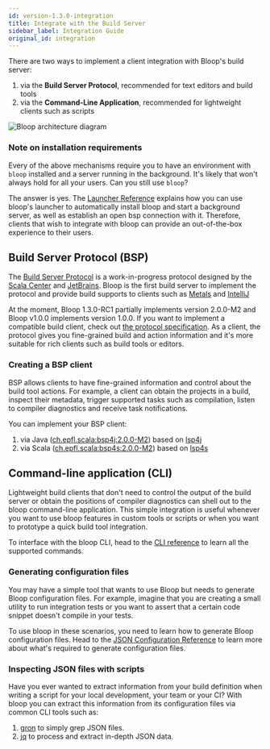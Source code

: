 ```yaml
---
id: version-1.3.0-integration
title: Integrate with the Build Server
sidebar_label: Integration Guide
original_id: integration
---
```


There are two ways to implement a client integration with Bloop's build server:

1. via the **Build Server Protocol**, recommended for text editors and build tools
2. via the **Command-Line Application**, recommended for lightweight clients such as scripts

<div class="diagram">
<p>
<img src="/bloop/img/bloop-architecture-diagram.svg" alt="Bloop architecture diagram">
</p>
</div>

### Note on installation requirements

Every of the above mechanisms require you to have an environment with `bloop`
installed and a server running in the background. It's likely that won't always
hold for all your users. Can you still use `bloop`?

The answer is yes. The [Launcher Reference](launcher.md) explains how you can
use bloop's launcher to automatically install bloop and start a background
server, as well as establish an open bsp connection with it. Therefore, clients
that wish to integrate with bloop can provide an out-of-the-box experience to
their users.

## Build Server Protocol (BSP)

The [Build Server Protocol][bsp] is a work-in-progress protocol designed by the [Scala
Center](https://scala.epfl.ch) and [JetBrains](https://www.jetbrains.com/). Bloop is the first build
server to implement the protocol and provide build supports to clients such as
[Metals](https://scalameta.org/metals/) and [IntelliJ](https://www.jetbrains.com/idea/)

At the moment, Bloop 1.3.0-RC1 partially implements version 2.0.0-M2 and Bloop v1.0.0 implements
version 1.0.0. If you want to implement a compatible build client, check out [the protocol
specification](https://github.com/scalacenter/bsp/blob/master/docs/bsp.md). As a client, the
protocol gives you fine-grained build and action information and it's more suitable for rich clients
such as build tools or editors.

### Creating a BSP client

BSP allows clients to have fine-grained information and control about the build tool actions. For
example, a client can obtain the projects in a build, inspect their metadata, trigger supported
tasks such as compilation, listen to compiler diagnostics and receive task notifications.

You can implement your BSP client:

1. via Java ([ch.epfl.scala:bsp4j:2.0.0-M2](https://github.com/scalacenter/bsp/tree/master/bsp4j/src/main)) based on [lsp4j](https://github.com/eclipse/lsp4j)
2. via Scala ([ch.epfl.scala:bsp4s:2.0.0-M2](https://github.com/scalacenter/bsp/tree/master/bsp4s/src/main)) based on [lsp4s](https://github.com/scalameta/lsp4s)

## Command-line application (CLI)

Lightweight build clients that don't need to control the output of the build server or obtain the
positions of compiler diagnostics can shell out to the bloop command-line application. This simple
integration is useful whenever you want to use bloop features in custom tools or scripts or when you
want to prototype a quick build tool integration.

To interface with the bloop CLI, head to the [CLI reference](cli-reference) to learn all the
supported commands.

### Generating configuration files

You may have a simple tool that wants to use Bloop but needs to generate Bloop configuration files.
For example, imagine that you are creating a small utility to run integration tests or you want to
assert that a certain code snippet doesn't compile in your tests.

To use bloop in these scenarios, you need to learn how to generate Bloop configuration files. Head
to the [JSON Configuration Reference](configuration-format) to learn more about what's required to
generate configuration files.

### Inspecting JSON files with scripts

Have you ever wanted to extract information from your build definition when writing a script for
your local development, your team or your CI? With bloop you can extract this information from its
configuration files via common CLI tools such as:

1. [gron](https://github.com/tomnomnom/gron) to simply grep JSON files.
2. [jq](https://stedolan.github.io/jq/) to process and extract in-depth JSON data.

[bsp]: https://github.com/scalacenter/bsp

